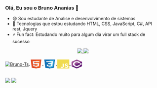 ### Olá, Eu sou o Bruno Ananias 👋
- 😄 Sou estudante de Analise e desenvolvimento de sistemas
- 🌱 Tecnologias que estou estudando HTML, CSS, JavaScript, C#, API rest, Jquery
- ⚡ Fun fact: Estudando muito para algum dia virar um full stack de sucesso

<div align="center">
  <a href="https://github.com/Brunomananias">
  <img height="180em" src="https://github-readme-stats.vercel.app/api?username=Brunomananias&show_icons=true&theme=dracula&include_all_commits=true&count_private=true"/>
  <img height="180em" src="https://github-readme-stats.vercel.app/api/top-langs/?username=Brunomananias&layout=compact&langs_count=7&theme=dracula"/>
</div>
  <div style="display: inline_block"><br>
  <img align="center" alt="Bruno-Ts" height="30" width="40" src="https://cdn.jsdelivr.net/gh/devicons/devicon/icons/bootstrap/bootstrap-plain.svg" />
  <img align="center" alt="Bruno-HTML" height="30" width="40" src="https://raw.githubusercontent.com/devicons/devicon/master/icons/html5/html5-original.svg">
  <img align="center" alt="Bruno-CSS" height="30" width="40" src="https://raw.githubusercontent.com/devicons/devicon/master/icons/css3/css3-original.svg">
  <img align="center" alt="Bruno-Js" height="30" width="40" src="https://raw.githubusercontent.com/devicons/devicon/master/icons/javascript/javascript-plain.svg">
  <img align="center" alt="Bruno-Csharp" height="30" width="40" src="https://raw.githubusercontent.com/devicons/devicon/master/icons/csharp/csharp-original.svg">
 

</div>
  
  ##
  
  <div> 
  <a href="https://www.instagram.com/brumuse/" target="_blank"><img src="https://img.shields.io/badge/-Instagram-%23E4405F?style=for-the-badge&logo=instagram&logoColor=white" target="_blank"></a>
  <a href="https://www.linkedin.com/in/bruno-ananias-662461216/" target="_blank"><img src="https://img.shields.io/badge/-LinkedIn-%230077B5?style=for-the-badge&logo=linkedin&logoColor=white" target="_blank"></a> 
 
   
 
</div>
